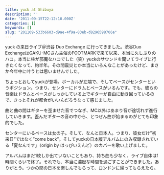 ```yaml
---
title: yuck at Shibuya
description: ''
date: '2011-09-15T22:12:10.000Z'
categories: []
keywords: []
slug: "201109-533b6603-d9ae-4f9a-83eb-d8296598706a"
---
```

yuck の来日ライブ＠渋谷 Duo Exchange に行ってきました。渋谷Duo ExchangeはGAKU-MCさん主催のFOOTMARKで来て以来、本当に久しぶりのハコ。本当に柱が邪魔なハコでした（笑）yuckのサウンドを聞いてライブに行きたくなって、約半年。その間震災とか本当にいろんなことがあったけど、まさか今年中に叶うとは思いませんでした。

ちょっとおしてyuckが登場。ボーカルが左端で、そしてベースがセンターというポジション。つまり、センターにドラムとベースがいるんです。でも、彼らの音楽はドラムとベースがしっかしている上でギターが自由に動き回っているので、きっとそれが都合がいいんだろうなって感じました。

曲と曲の間はギターを歪ませた音でつなぎ、MC以外はあまり音が途切れず進行していきます。歪んだギターの音の中から、とつぜん曲が始まるのがとても印象的でした。

センターにいるベースは女の子。そして、なんと日本人。つまり、彼女だけ”初来日”ではなく”come back”。そしてyuckの日本版アルバムにのみ収録されている「夏なんです」（origin by はっぴいえんど）のカバーを歌い上げました。

アルバムはまだ1枚しか出ていないこともあり、持ち曲も少なく、ライブ自体は1時間くらいで終了。それでも、本当に濃密な時間を過ごすことができました。ありがとう。つかの間の日本を楽しんでもらって、ロンドンに帰ってもらえたら。